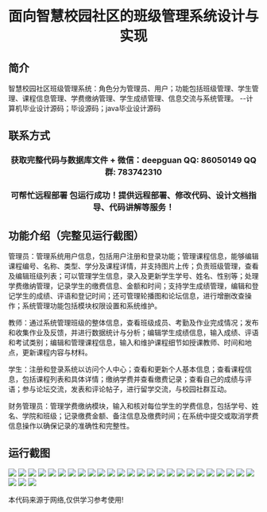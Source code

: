 <p><h1 align="center">面向智慧校园社区的班级管理系统设计与实现</h1></p>

## 简介
智慧校园社区班级管理系统：角色分为管理员、用户；功能包括班级管理、学生管理、课程信息管理、学费缴纳管理、学生成绩管理、信息交流与系统管理。    --计算机毕业设计源码；毕设源码；java毕业设计源码


## 联系方式
<p><h3 align="center">获取完整代码与数据库文件 + 微信：deepguan QQ: 86050149 QQ群: 783742310</h3></p>
<p><h3 align="center">可帮忙远程部署 包运行成功！提供远程部署、修改代码、设计文档指导、代码讲解等服务！</h3></p>

## 功能介绍（完整见运行截图）
管理员：管理系统用户信息，包括用户注册和登录功能；管理课程信息，能够编辑课程编号、名称、类型、学分及课程详情，并支持图片上传；负责班级管理，查看及编辑班级列表；可以管理学生信息，录入及更新学生学号、姓名、性别等；处理学费缴纳管理，记录学生的缴费信息、金额和时间；支持学生成绩管理，编辑和登记学生的成绩、评语和登记时间；还可管理轮播图和论坛信息，进行增删改查操作；系统管理功能包括模块权限设置和系统维护。

教师：通过系统管理班级的整体信息，查看班级成员、考勤及作业完成情况；发布和收集作业及反馈，并进行数据统计与分析；编辑学生成绩信息，输入成绩、评语和考试类别；编辑和管理课程信息，输入和维护课程细节如授课教师、时间和地点，更新课程内容与材料。

学生：注册和登录系统以访问个人中心；查看和更新个人基本信息；查看课程信息，包括课程列表和具体详情；缴纳学费并查看缴费记录；查看自己的成绩与评语；参与论坛交流，发表和评论帖子，进行留学交流，与校园社群互动。

财务管理员：管理学费缴纳模块，输入和核对每位学生的学费信息，包括学号、姓名、学院和班级；记录缴费金额、备注信息及缴费时间；在系统中提交或取消学费信息操作以确保记录的准确性和完整性。


## 运行截图
![](img/001.jpg)
![](img/002.jpg)
![](img/003.jpg)
![](img/004.jpg)
![](img/005.jpg)
![](img/006.jpg)
![](img/007.jpg)
![](img/008.jpg)
![](img/009.jpg)
![](img/010.jpg)
![](img/011.jpg)
![](img/012.jpg)
![](img/013.jpg)
![](img/014.jpg)
![](img/015.jpg)
![](img/016.jpg)
![](img/017.jpg)
![](img/018.jpg)
![](img/019.jpg)
![](img/020.jpg)
![](img/021.jpg)
![](img/022.jpg)
![](img/023.jpg)
![](img/024.jpg)
![](img/025.jpg)
![](img/026.jpg)
![](img/027.jpg)
![](img/028.jpg)

<p>本代码来源于网络,仅供学习参考使用!</p>
